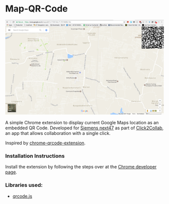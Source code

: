 # Map-QR-Code

![Map QR Code](https://github.com/crunchbang/Map-QR-Code/blob/master/screenshot.jpg)

A simple Chrome extension to display current Google Maps location as an embedded QR Code. Developed for [Siemens next47](https://www.next47.com/) as part of [Click2Collab](https://github.com/crunchbang/Map-QR-Code/blob/master/siemens_next47.pdf), an app that allows collaboration with a single click.   

Inspired by [chrome-qrcode-extension](https://github.com/fxkr/chrome-qrcode-extension).

### Installation Instructions

Install the extension by following the steps over at the [Chrome developer page](https://developer.chrome.com/extensions/getstarted#unpacked).


### Libraries used:

* [qrcode.js](https://github.com/davidshimjs/qrcodejs)
